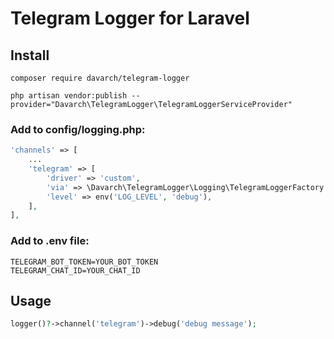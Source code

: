 # Telegram Logger for Laravel

## Install

`composer require davarch/telegram-logger`

`php artisan vendor:publish --provider="Davarch\TelegramLogger\TelegramLoggerServiceProvider"`

### Add to config/logging.php:

```php
'channels' => [
    ...
    'telegram' => [
        'driver' => 'custom',
        'via' => \Davarch\TelegramLogger\Logging\TelegramLoggerFactory::class,
        'level' => env('LOG_LEVEL', 'debug'),
    ],
],
```

### Add to .env file:
```dotenv
TELEGRAM_BOT_TOKEN=YOUR_BOT_TOKEN
TELEGRAM_CHAT_ID=YOUR_CHAT_ID
```

## Usage
```php
logger()?->channel('telegram')->debug('debug message');
```
